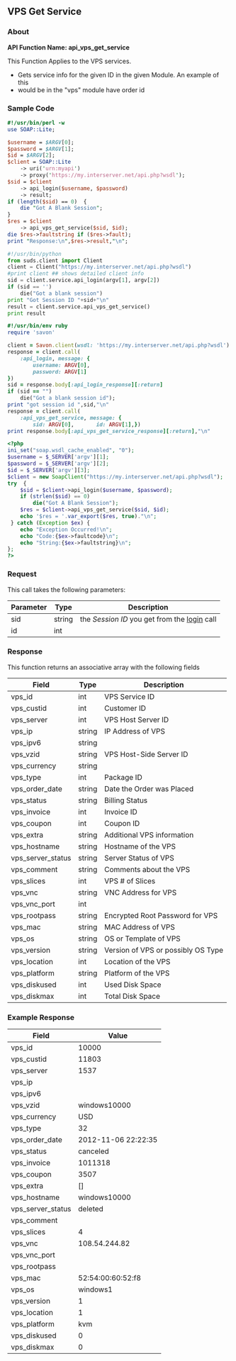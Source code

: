 
## VPS Get Service

### About

**API Function Name: api_vps_get_service**

This Function Applies to the VPS services.
* Gets service info for the given ID in the given Module.   An example of this
* would be in the "vps" module have order id


### Sample Code

```perl
#!/usr/bin/perl -w
use SOAP::Lite;

$username = $ARGV[0];
$password = $ARGV[1];
$id = $ARGV[2];
$client = SOAP::Lite
	-> uri('urn:myapi')
	-> proxy('https://my.interserver.net/api.php?wsdl');
$sid = $client
	-> api_login($username, $password)
	-> result;
if (length($sid) == 0)  {
	die "Got A Blank Session";
} 
$res = $client
	-> api_vps_get_service($sid, $id);
die $res->faultstring if ($res->fault);
print "Response:\n",$res->result,"\n";

```

```python
#!/usr/bin/python
from suds.client import Client
client = Client("https://my.interserver.net/api.php?wsdl")
#print client ## shows detailed client info
sid = client.service.api_login(argv[1], argv[2])
if (sid == '')
	die("Got a blank session")
print "Got Session ID "+sid+"\n"
result = client.service.api_vps_get_service()
print result

```

```ruby
#!/usr/bin/env ruby
require 'savon'

client = Savon.client(wsdl: 'https://my.interserver.net/api.php?wsdl')
response = client.call(
	:api_login, message: {
		username: ARGV[0],
		password: ARGV[1]
})
sid = response.body[:api_login_response][:return]
if (sid == "")
	die("Got a blank session id");
print "got session id ",sid,"\n"
response = client.call(
	:api_vps_get_service, message: {
		sid: ARGV[0],		id: ARGV[1],})
print response.body[:api_vps_get_service_response][:return],"\n"

```

```php
<?php
ini_set("soap.wsdl_cache_enabled", "0");
$username = $_SERVER['argv'][1];
$password = $_SERVER['argv'][2];
$id = $_SERVER['argv'][3];
$client = new SoapClient("https://my.interserver.net/api.php?wsdl");
try  { 
	$sid = $client->api_login($username, $password);
	if (strlen($sid) == 0)
		die("Got A Blank Session");
	$res = $client->api_vps_get_service($sid, $id);
	echo '$res = '.var_export($res, true)."\n";
 } catch (Exception $ex) {
	echo "Exception Occurred!\n";
	echo "Code:{$ex->faultcode}\n";
	echo "String:{$ex->faultstring}\n";
}; 
?>

```



### Request

This call takes the following parameters:

Parameter|Type|Description
---------|----|-----------
sid|string|the *Session ID* you get from the [login](#login) call
id|int|


### Response

This function returns an associative array with the following fields

Field|Type|Description
-----|----|-----------
vps_id|int|VPS Service ID
vps_custid|int|Customer ID
vps_server|int|VPS Host Server ID
vps_ip|string|IP Address of VPS
vps_ipv6|string|
vps_vzid|string|VPS Host-Side Server ID
vps_currency|string|
vps_type|int|Package ID
vps_order_date|string|Date the Order was Placed
vps_status|string|Billing Status
vps_invoice|int|Invoice ID
vps_coupon|int|Coupon ID
vps_extra|string|Additional VPS information
vps_hostname|string|Hostname of the VPS
vps_server_status|string|Server Status of VPS
vps_comment|string|Comments about the VPS
vps_slices|int|VPS # of Slices
vps_vnc|string|VNC Address for VPS
vps_vnc_port|int|
vps_rootpass|string|Encrypted Root Password for VPS
vps_mac|string|MAC Address of VPS
vps_os|string|OS or Template of VPS
vps_version|string|Version of VPS or possibly OS Type
vps_location|int|Location of the VPS
vps_platform|string|Platform of the VPS
vps_diskused|int|Used Disk Space
vps_diskmax|int|Total Disk Space


### Example Response

<table>
	<thead>
		<tr>
			<th>Field</th>
			<th>Value</th>
		</tr>
	</thead>
	<tbody>
		<tr>
			<td>vps_id</td>
			<td>10000</td>
		</tr>
		<tr>
			<td>vps_custid</td>
			<td>11803</td>
		</tr>
		<tr>
			<td>vps_server</td>
			<td>1537</td>
		</tr>
		<tr>
			<td>vps_ip</td>
			<td></td>
		</tr>
		<tr>
			<td>vps_ipv6</td>
			<td></td>
		</tr>
		<tr>
			<td>vps_vzid</td>
			<td>windows10000</td>
		</tr>
		<tr>
			<td>vps_currency</td>
			<td>USD</td>
		</tr>
		<tr>
			<td>vps_type</td>
			<td>32</td>
		</tr>
		<tr>
			<td>vps_order_date</td>
			<td>2012-11-06 22:22:35</td>
		</tr>
		<tr>
			<td>vps_status</td>
			<td>canceled</td>
		</tr>
		<tr>
			<td>vps_invoice</td>
			<td>1011318</td>
		</tr>
		<tr>
			<td>vps_coupon</td>
			<td>3507</td>
		</tr>
		<tr>
			<td>vps_extra</td>
			<td>[]</td>
		</tr>
		<tr>
			<td>vps_hostname</td>
			<td>windows10000</td>
		</tr>
		<tr>
			<td>vps_server_status</td>
			<td>deleted</td>
		</tr>
		<tr>
			<td>vps_comment</td>
			<td></td>
		</tr>
		<tr>
			<td>vps_slices</td>
			<td>4</td>
		</tr>
		<tr>
			<td>vps_vnc</td>
			<td>108.54.244.82</td>
		</tr>
		<tr>
			<td>vps_vnc_port</td>
			<td></td>
		</tr>
		<tr>
			<td>vps_rootpass</td>
			<td></td>
		</tr>
		<tr>
			<td>vps_mac</td>
			<td>52:54:00:60:52:f8</td>
		</tr>
		<tr>
			<td>vps_os</td>
			<td>windows1</td>
		</tr>
		<tr>
			<td>vps_version</td>
			<td>1</td>
		</tr>
		<tr>
			<td>vps_location</td>
			<td>1</td>
		</tr>
		<tr>
			<td>vps_platform</td>
			<td>kvm</td>
		</tr>
		<tr>
			<td>vps_diskused</td>
			<td>0</td>
		</tr>
		<tr>
			<td>vps_diskmax</td>
			<td>0</td>
		</tr>
	</tbody>
</table>


